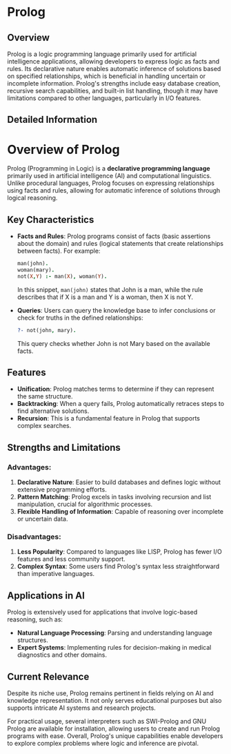 # Prolog

## Overview

Prolog is a logic programming language primarily used for artificial intelligence applications, allowing developers to express logic as facts and rules. Its declarative nature enables automatic inference of solutions based on specified relationships, which is beneficial in handling uncertain or incomplete information. Prolog's strengths include easy database creation, recursive search capabilities, and built-in list handling, though it may have limitations compared to other languages, particularly in I/O features.

## Detailed Information

# Overview of Prolog

Prolog (Programming in Logic) is a **declarative programming language** primarily used in artificial intelligence (AI) and computational linguistics. Unlike procedural languages, Prolog focuses on expressing relationships using facts and rules, allowing for automatic inference of solutions through logical reasoning.

## Key Characteristics
- **Facts and Rules**: Prolog programs consist of facts (basic assertions about the domain) and rules (logical statements that create relationships between facts). For example:
  ```prolog
  man(john).
  woman(mary).
  not(X,Y) :- man(X), woman(Y).
  ```
  In this snippet, `man(john)` states that John is a man, while the rule describes that if X is a man and Y is a woman, then X is not Y.

- **Queries**: Users can query the knowledge base to infer conclusions or check for truths in the defined relationships:
  ```prolog
  ?- not(john, mary).
  ```
  This query checks whether John is not Mary based on the available facts.

## Features
- **Unification**: Prolog matches terms to determine if they can represent the same structure.
- **Backtracking**: When a query fails, Prolog automatically retraces steps to find alternative solutions.
- **Recursion**: This is a fundamental feature in Prolog that supports complex searches.

## Strengths and Limitations
### Advantages:
1. **Declarative Nature**: Easier to build databases and defines logic without extensive programming efforts.
2. **Pattern Matching**: Prolog excels in tasks involving recursion and list manipulation, crucial for algorithmic processes.
3. **Flexible Handling of Information**: Capable of reasoning over incomplete or uncertain data.

### Disadvantages:
1. **Less Popularity**: Compared to languages like LISP, Prolog has fewer I/O features and less community support.
2. **Complex Syntax**: Some users find Prolog's syntax less straightforward than imperative languages.

## Applications in AI
Prolog is extensively used for applications that involve logic-based reasoning, such as:
- **Natural Language Processing**: Parsing and understanding language structures.
- **Expert Systems**: Implementing rules for decision-making in medical diagnostics and other domains.

## Current Relevance
Despite its niche use, Prolog remains pertinent in fields relying on AI and knowledge representation. It not only serves educational purposes but also supports intricate AI systems and research projects.

For practical usage, several interpreters such as SWI-Prolog and GNU Prolog are available for installation, allowing users to create and run Prolog programs with ease. Overall, Prolog's unique capabilities enable developers to explore complex problems where logic and inference are pivotal.

